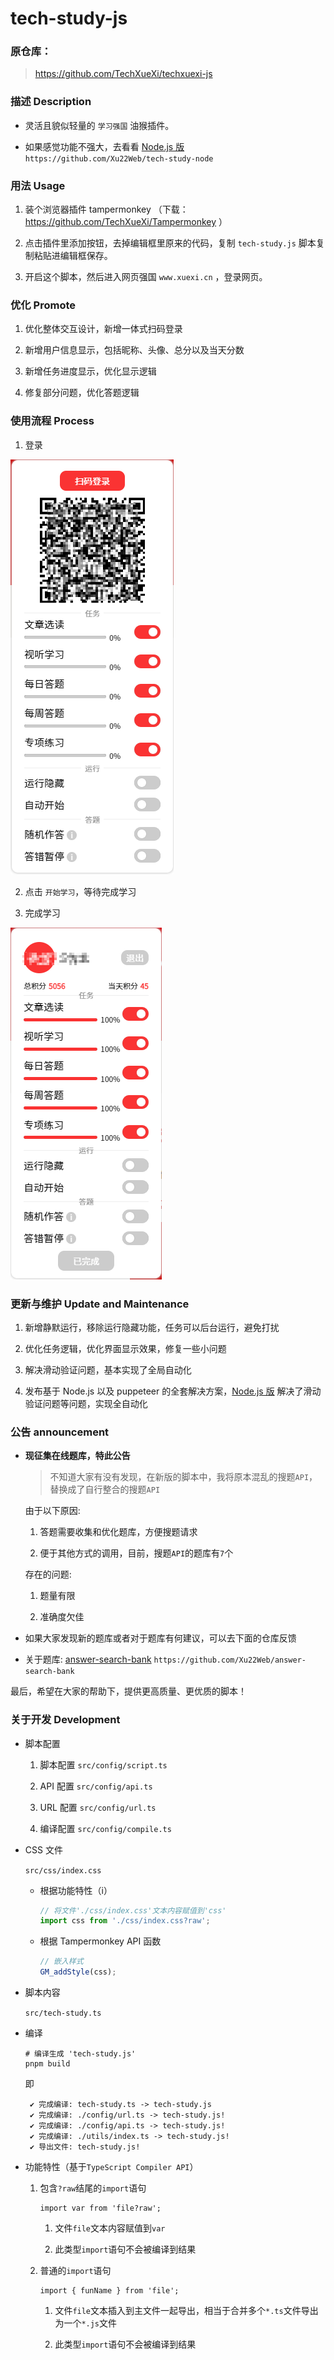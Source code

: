 # tech-study-js

### 原仓库：

> https://github.com/TechXueXi/techxuexi-js

### 描述 Description

- 灵活且貌似轻量的 `学习强国` 油猴插件。

- 如果感觉功能不强大，去看看 [Node.js 版](https://github.com/Xu22Web/tech-study-node 'Node.js 版') `https://github.com/Xu22Web/tech-study-node`

### 用法 Usage

1. 装个浏览器插件 tampermonkey （下载：https://github.com/TechXueXi/Tampermonkey ）

2. 点击插件里添加按钮，去掉编辑框里原来的代码，复制 `tech-study.js` 脚本复制粘贴进编辑框保存。

3. 开启这个脚本，然后进入网页强国 `www.xuexi.cn` ，登录网页。

### 优化 Promote

1. 优化整体交互设计，新增一体式扫码登录

2. 新增用户信息显示，包括昵称、头像、总分以及当天分数

3. 新增任务进度显示，优化显示逻辑

4. 修复部分问题，优化答题逻辑

### 使用流程 Process

1. 登录

![登录](./login.png)

2. 点击 `开始学习`，等待完成学习

3. 完成学习

![完成学习](./done.png)

### 更新与维护 Update and Maintenance

1. 新增静默运行，移除运行隐藏功能，任务可以后台运行，避免打扰

2. 优化任务逻辑，优化界面显示效果，修复一些小问题

3. 解决滑动验证问题，基本实现了全局自动化

4. 发布基于 Node.js 以及 puppeteer 的全套解决方案，[Node.js 版](https://github.com/Xu22Web/tech-study-node) 解决了滑动验证问题等问题，实现全自动化

### 公告 announcement

- **现征集在线题库，特此公告**

  > 不知道大家有没有发现，在新版的脚本中，我将原本混乱的搜题`API`，替换成了自行整合的搜题`API`

  由于以下原因:

  1. 答题需要收集和优化题库，方便搜题请求

  2. 便于其他方式的调用，目前，搜题`API`的题库有`7`个

  存在的问题:

  1. 题量有限

  2. 准确度欠佳

- 如果大家发现新的题库或者对于题库有何建议，可以去下面的仓库反馈

- 关于题库: [answer-search-bank](https://github.com/Xu22Web/answer-search-bank) `https://github.com/Xu22Web/answer-search-bank`

最后，希望在大家的帮助下，提供更高质量、更优质的脚本！

### 关于开发 Development

- 脚本配置

  1. 脚本配置 `src/config/script.ts`

  2. API 配置 `src/config/api.ts`

  3. URL 配置 `src/config/url.ts`

  4. 编译配置 `src/config/compile.ts`

- CSS 文件

  `src/css/index.css`

  - 根据功能特性（i）

    ```js
    // 将文件'./css/index.css'文本内容赋值到'css'
    import css from './css/index.css?raw';
    ```

  - 根据 Tampermonkey API 函数

    ```js
    // 嵌入样式
    GM_addStyle(css);
    ```

- 脚本内容

  `src/tech-study.ts`

- 编译

  ```
  # 编译生成 'tech-study.js'
  pnpm build
  ```

  即

  ```
   ✔ 完成编译: tech-study.ts -> tech-study.js
   ✔ 完成编译: ./config/url.ts -> tech-study.js!
   ✔ 完成编译: ./config/api.ts -> tech-study.js!
   ✔ 完成编译: ./utils/index.ts -> tech-study.js!
   ✔ 导出文件: tech-study.js!
  ```

- 功能特性（基于`TypeScript Compiler API`）

  1. 包含`?raw`结尾的`import`语句

     ```
     import var from 'file?raw';
     ```

     1. 文件`file`文本内容赋值到`var`

     2. 此类型`import`语句不会被编译到结果

  2. 普通的`import`语句

     ```
     import { funName } from 'file';
     ```

     1. 文件`file`文本插入到主文件一起导出，相当于合并多个`*.ts`文件导出为一个`*.js`文件

     2. 此类型`import`语句不会被编译到结果
